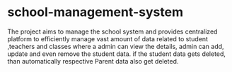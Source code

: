 # school-management-system
The project aims to manage the school system and provides centralized platform to efficiently manage vast amount of data related to student ,teachers and classes where a admin can view the details, admin can add, update and even remove the student data. if the student data gets deleted, than automatically respective Parent data also get deleted.
